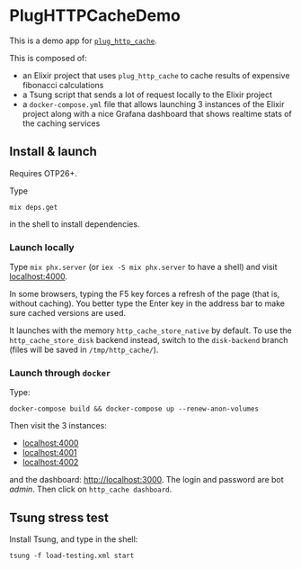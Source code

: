 # PlugHTTPCacheDemo

This is a demo app for [`plug_http_cache`](https://github.com/tanguilp/plug_http_cache).

This is composed of:
- an Elixir project that uses `plug_http_cache` to cache results of expensive fibonacci
calculations
- a Tsung script that sends a lot of request locally to the Elixir project
- a `docker-compose.yml` file that allows launching 3 instances of the Elixir project
along with a nice Grafana dashboard that shows realtime stats of the caching services

## Install & launch

Requires OTP26+.

Type

```shell
mix deps.get
```
in the shell to install dependencies.

### Launch locally

Type `mix phx.server` (or `iex -S mix phx.server` to have a shell) and visit
[localhost:4000](http://localhost:4000).

In some browsers, typing the F5 key forces a refresh of the page (that is, without
caching). You better type the Enter key in the address bar to make sure cached
versions are used.

It launches with the memory `http_cache_store_native` by default. To use the
`http_cache_store_disk` backend instead, switch to the `disk-backend` branch
(files will be saved in `/tmp/http_cache/`).

### Launch through `docker`

Type:

```shell
docker-compose build && docker-compose up --renew-anon-volumes
```

Then visit the 3 instances:
- [localhost:4000](http://localhost:4000)
- [localhost:4001](http://localhost:4001)
- [localhost:4002](http://localhost:4002)

and the dashboard: [http://localhost:3000](http://localhost:3000). The login
and password are bot *admin*. Then click on `http_cache dashboard`.

## Tsung stress test

Install Tsung, and type in the shell:

```shell
tsung -f load-testing.xml start
```
